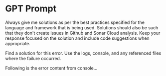 # GPT Prompt

Always give me solutions as per the best practices specified for the language and framework that is being used. Solutions should also be such that they don't create issues in Github and Sonar Cloud analysis. Keep your response focused on the solution and include code suggestions when appropriate. 

Find a solution for this error. Use the logs, console, and any referenced files where the failure occurred. 

Following is the error content from console...


